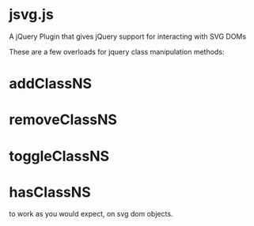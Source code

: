 jsvg.js
=======

A jQuery Plugin that gives jQuery support for interacting with SVG DOMs

These are a few overloads for jquery class manipulation methods:  
  
  # addClassNS
  # removeClassNS
  # toggleClassNS
  # hasClassNS
  
to work as you would expect, on svg dom objects.

